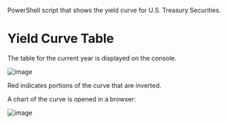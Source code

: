 PowerShell script that shows the yield curve for U.S. Treasury Securities.

# Yield Curve Table

The table for the current year is displayed on the console.

![image](https://user-images.githubusercontent.com/20816/206824272-6e766224-8704-4c55-b6d1-784d90c26f83.png)

Red indicates portions of the curve that are inverted.

A chart of the curve is opened in a browser:

![image](https://user-images.githubusercontent.com/20816/206824284-96fe6102-5267-4102-9f84-cdd2d6fb685e.png)
